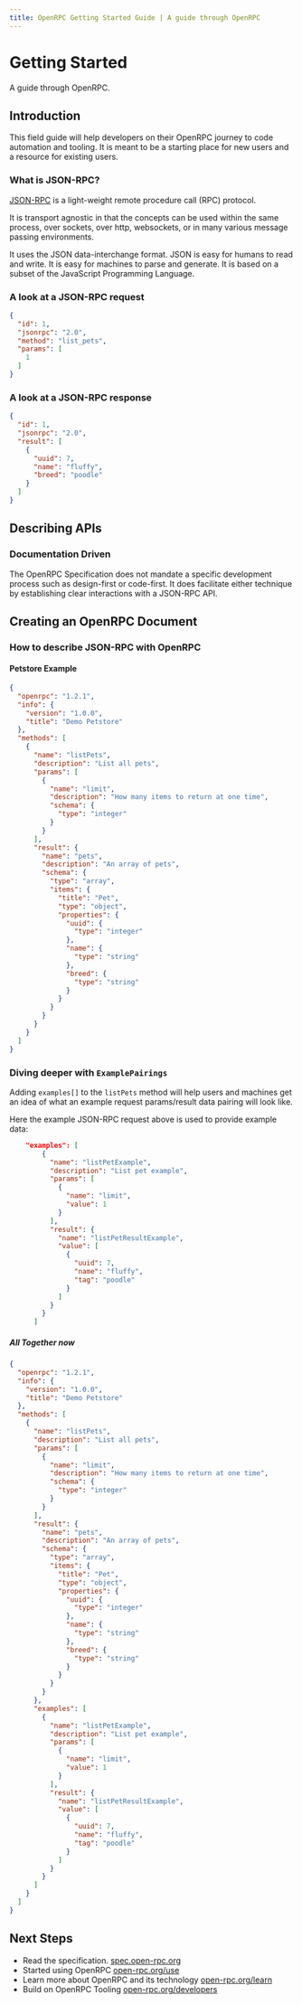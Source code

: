 ```yaml
---
title: OpenRPC Getting Started Guide | A guide through OpenRPC
---
```

# Getting Started

A guide through OpenRPC.

## Introduction
This field guide will help developers on their OpenRPC journey to code automation and tooling. It is meant to be a starting place for new users and a resource for existing users.

### What is JSON-RPC?
[JSON-RPC](https://www.jsonrpc.org/specification) is a light-weight remote procedure call (RPC) protocol.

It is transport agnostic in that the concepts can be used within the same process, over sockets, over http, websockets, or in many various message passing environments.

It uses the JSON data-interchange format. JSON is easy for humans to read and write. It is easy for machines to parse and generate. It is based on a subset of the JavaScript Programming Language.

### A look at a JSON-RPC request

```json
{
  "id": 1,
  "jsonrpc": "2.0",
  "method": "list_pets",
  "params": [
    1
  ]
}
```

### A look at a JSON-RPC response

```json
{
  "id": 1,
  "jsonrpc": "2.0",
  "result": [
    {
      "uuid": 7,
      "name": "fluffy",
      "breed": "poodle"
    }
  ]
}
```

## Describing APIs

### Documentation Driven

The OpenRPC Specification does not mandate a specific development process such as design-first or code-first. It does facilitate either technique by establishing clear interactions with a JSON-RPC API.

## Creating an OpenRPC Document

### How to describe JSON-RPC with OpenRPC

#### Petstore Example

```json
{
  "openrpc": "1.2.1",
  "info": {
    "version": "1.0.0",
    "title": "Demo Petstore"
  },
  "methods": [
    {
      "name": "listPets",
      "description": "List all pets",
      "params": [
        {
          "name": "limit",
          "description": "How many items to return at one time",
          "schema": {
            "type": "integer"
          }
        }
      ],
      "result": {
        "name": "pets",
        "description": "An array of pets",
        "schema": {
          "type": "array",
          "items": {
            "title": "Pet",
            "type": "object",
            "properties": {
              "uuid": {
                "type": "integer"
              },
              "name": {
                "type": "string"
              },
              "breed": {
                "type": "string"
              }
            }
          }
        }
      }
    }
  ]
}
```

### Diving deeper with `ExamplePairings`
Adding `examples[]` to the `listPets` method will help users and machines get an idea of what an example request params/result data pairing will look like.

Here the example JSON-RPC request above is used to provide example data:

```json
    "examples": [
        {
          "name": "listPetExample",
          "description": "List pet example",
          "params": [
            {
              "name": "limit",
              "value": 1
            }
          ],
          "result": {
            "name": "listPetResultExample",
            "value": [
              {
                "uuid": 7,
                "name": "fluffy",
                "tag": "poodle"
              }
            ]
          }
        }
      ]
```

##### All Together now
```json
{
  "openrpc": "1.2.1",
  "info": {
    "version": "1.0.0",
    "title": "Demo Petstore"
  },
  "methods": [
    {
      "name": "listPets",
      "description": "List all pets",
      "params": [
        {
          "name": "limit",
          "description": "How many items to return at one time",
          "schema": {
            "type": "integer"
          }
        }
      ],
      "result": {
        "name": "pets",
        "description": "An array of pets",
        "schema": {
          "type": "array",
          "items": {
            "title": "Pet",
            "type": "object",
            "properties": {
              "uuid": {
                "type": "integer"
              },
              "name": {
                "type": "string"
              },
              "breed": {
                "type": "string"
              }
            }
          }
        }
      },
      "examples": [
        {
          "name": "listPetExample",
          "description": "List pet example",
          "params": [
            {
              "name": "limit",
              "value": 1
            }
          ],
          "result": {
            "name": "listPetResultExample",
            "value": [
              {
                "uuid": 7,
                "name": "fluffy",
                "tag": "poodle"
              }
            ]
          }
        }
      ]
    }
  ]
}
```

## Next Steps

- Read the specification. [spec.open-rpc.org](http://spec.open-rpc.org#introduction)
- Started using OpenRPC [open-rpc.org/use](/use/)
- Learn more about OpenRPC and its technology [open-rpc.org/learn](/learn/)
- Build on OpenRPC Tooling [open-rpc.org/developers](/developers/)
